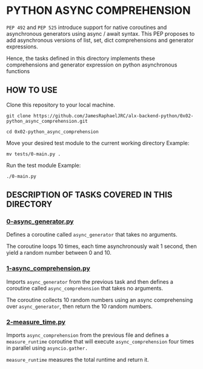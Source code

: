 # PYTHON ASYNC COMPREHENSION
`PEP 492` and `PEP 525` introduce support for native coroutines and asynchronous generators using async / await syntax. This PEP proposes to add asynchronous versions of list, set, dict comprehensions and generator expressions.

Hence, the tasks defined in this directory implements these comprehensions and generator expression on python asynchronous functions


## HOW TO USE
Clone this repository to your local machine.

    git clone https://github.com/JamesRaphaelJRC/alx-backend-python/0x02-python_async_comprehension.git

    cd 0x02-python_async_comprehension

Move your desired test module to the current working directory
Example:

    mv tests/0-main.py .

Run the test module
Example:

    ./0-main.py


## DESCRIPTION OF TASKS COVERED IN THIS DIRECTORY

### [0-async_generator.py](https://github.com/JamesRaphaelJRC/alx-backend-python/blob/main/0x02-python_async_comprehension/0-async_generator.py)
Defines a coroutine called `async_generator` that takes no arguments.

The coroutine loops 10 times, each time asynchronously wait 1 second, then yield a random number between 0 and 10.

### [1-async_comprehension.py](https://github.com/JamesRaphaelJRC/alx-backend-python/blob/main/0x02-python_async_comprehension/1-async_comprehension.py)
Imports `async_generator` from the previous task and then defines a coroutine called `async_comprehension` that takes no arguments.

The coroutine collects 10 random numbers using an async comprehensing over `async_generator`, then return the 10 random numbers.

### [2-measure_time.py](https://github.com/JamesRaphaelJRC/alx-backend-python/blob/main/0x02-python_async_comprehension/2-measure_runtime.py)
Imports `async_comprehension` from the previous file and defines a `measure_runtime` coroutine that will execute `async_comprehension` four times in parallel using `asyncio.gather.`

`measure_runtime` measures the total runtime and return it.
